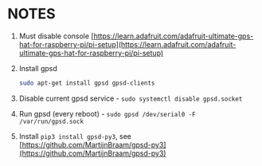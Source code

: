 # NOTES

1. Must disable console [https://learn.adafruit.com/adafruit-ultimate-gps-hat-for-raspberry-pi/pi-setup](https://learn.adafruit.com/adafruit-ultimate-gps-hat-for-raspberry-pi/pi-setup)

2. Install gpsd
	```sh
	sudo apt-get install gpsd gpsd-clients
	```

3. Disable current gpsd service - `sudo systemctl disable gpsd.socket`

4. Run gpsd (every reboot) - `sudo gpsd /dev/serial0 -F /var/run/gpsd.sock`

5. Install `pip3 install gpsd-py3`, see [https://github.com/MartijnBraam/gpsd-py3](https://github.com/MartijnBraam/gpsd-py3)
